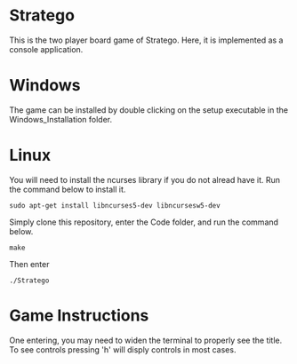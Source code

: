# Stratego
This is the two player board game of Stratego. Here, it is implemented as a console application.

# Windows

The game can be installed by double clicking on the setup executable in the Windows_Installation folder.

# Linux

You will need to install the ncurses library if you do not alread have it. Run the command below to install it.

```shell
sudo apt-get install libncurses5-dev libncursesw5-dev
```

Simply clone this repository, enter the Code folder, and run the command below.

```shell
make
```

Then enter

```shell
./Stratego
```

# Game Instructions

One entering, you may need to widen the terminal to properly see the title. To see controls pressing 'h' will disply controls in most cases.
